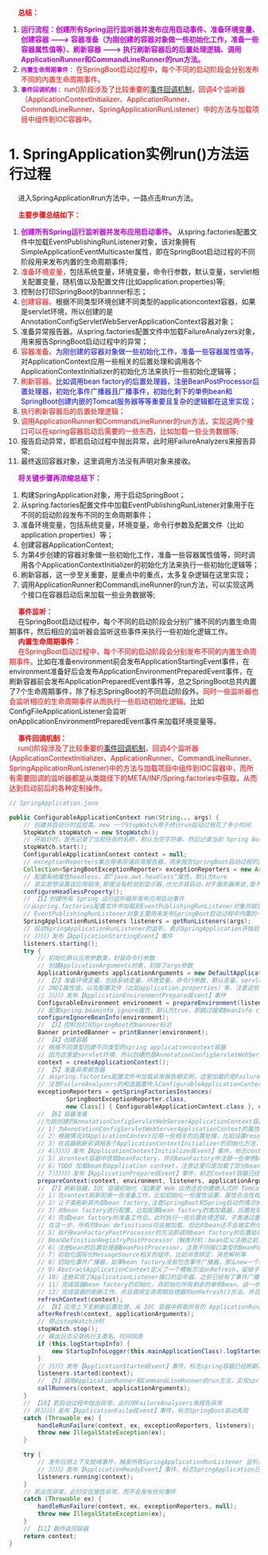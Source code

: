 


&emsp; **<font color = "red">总结：</font>**  
1. **<font color = "clime">运行流程：创建所有Spring运行监听器并发布应用启动事件、准备环境变量、创建容器 ---> 容器准备（为刚创建的容器对象做一些初始化工作，准备一些容器属性值等）、刷新容器 ---> 执行刷新容器后的后置处理逻辑、调用ApplicationRunner和CommandLineRunner的run方法。</font>**  
2. **<font color = "clime">`内置生命周期事件：`</font>** <font color = "red">在SpringBoot启动过程中，每个不同的启动阶段会分别发布不同的内置生命周期事件。</font>  
3. **<font color = "clime">`事件回调机制：`</font>** <font color = "red">run()阶段涉及了比较重要的[事件回调机制](/docs/microService/SpringBoot/eventCallback.md)，回调4个监听器（ApplicationContextInitializer、ApplicationRunner、CommandLineRunner、SpringApplicationRunListener）中的方法与加载项目中组件到IOC容器中。</font>

# 1. SpringApplication实例run()方法运行过程
<!-- 
https://mp.weixin.qq.com/s/UgocvaEQkmdRgvkWwjUr7g
-->
&emsp; 进入SpringApplication#run方法中，一路点击#run方法。  

&emsp; **<font color = "red">主要步骤总结如下：</font>**  
1. **<font color = "clime">创建所有Spring运行监听器并发布应用启动事件。</font>** 从spring.factories配置文件中加载EventPublishingRunListener对象，该对象拥有SimpleApplicationEventMulticaster属性，即在SpringBoot启动过程的不同阶段用来发布内置的生命周期事件;  
2. <font color = "red">准备环境变量，</font>包括系统变量，环境变量，命令行参数，默认变量，servlet相关配置变量，随机值以及配置文件(比如application.properties)等;
3. 控制台打印SpringBoot的bannner标志；  
4. <font color = "red">创建容器。</font>根据不同类型环境创建不同类型的applicationcontext容器，如果是servlet环境，所以创建的是AnnotationConfigServletWebServerApplicationContext容器对象；  
5. 准备异常报告器。从spring.factories配置文件中加载FailureAnalyzers对象，用来报告SpringBoot启动过程中的异常；  
6. <font color = "red">容器准备。</font><font color = "blue">为刚创建的容器对象做一些初始化工作，准备一些容器属性值等，</font>对ApplicationContext应用一些相关的后置处理和调用各个ApplicationContextInitializer的初始化方法来执行一些初始化逻辑等；  
7. <font color = "red">刷新容器。</font><font color = "blue">比如调用bean factory的后置处理器，注册BeanPostProcessor后置处理器，初始化事件广播器且广播事件，初始化剩下的单例bean和SpringBoot创建内嵌的Tomcat服务器等等重要且复杂的逻辑都在这里实现；</font>  
8. <font color = "red">执行刷新容器后的后置处理逻辑；</font>  
9. <font color = "red">调用ApplicationRunner和CommandLineRunner的run方法，实现这两个接口可以在spring容器启动后需要的一些东西，比如加载一些业务数据等; </font> 
10. 报告启动异常，即若启动过程中抛出异常，此时用FailureAnalyzers来报告异常;  
11. 最终返回容器对象，这里调用方法没有声明对象来接收。  

&emsp; **<font color = "clime">将关键步骤再浓缩总结下：</font>**  
1. 构建SpringApplication对象，用于启动SpringBoot；  
2. 从spring.factories配置文件中加载EventPublishingRunListener对象用于在不同的启动阶段发布不同的生命周期事件；  
3. 准备环境变量，包括系统变量，环境变量，命令行参数及配置文件（比如application.properties）等；  
4. 创建容器ApplicationContext;  
5. 为第4步创建的容器对象做一些初始化工作，准备一些容器属性值等，同时调用各个ApplicationContextInitializer的初始化方法来执行一些初始化逻辑等；  
6. 刷新容器，这一步至关重要，是重点中的重点，太多复杂逻辑在这里实现；  
7. 调用ApplicationRunner和CommandLineRunner的run方法，可以实现这两个接口在容器启动后来加载一些业务数据等;  


&emsp; **<font color = "red">事件监听：</font>**  
&emsp; 在SpringBoot启动过程中，每个不同的启动阶段会分别广播不同的内置生命周期事件，然后相应的监听器会监听这些事件来执行一些初始化逻辑工作。  
&emsp; **<font color = "red">内置生命周期事件：</font>**  
&emsp; <font color = "red">在SpringBoot启动过程中，每个不同的启动阶段会分别发布不同的内置生命周期事件。</font>比如在准备environment前会发布ApplicationStartingEvent事件，在environment准备好后会发布ApplicationEnvironmentPreparedEvent事件，在刷新容器前会发布ApplicationPreparedEvent事件等，总之SpringBoot总共内置了7个生命周期事件，除了标志SpringBoot的不同启动阶段外。<font color = "red">同时一些监听器也会监听相应的生命周期事件从而执行一些启动初始化逻辑。</font>比如ConfigFileApplicationListener会监听onApplicationEnvironmentPreparedEvent事件来加载环境变量等。  
<!-- 
&emsp; 在SpringBoot启动过程中，每个不同的启动阶段会分别发布不同的内置生命周期事件，然后相应的监听器会监听这些事件来执行一些初始化逻辑工作比如ConfigFileApplicationListener会监听onApplicationEnvironmentPreparedEvent事件来加载环境变量等。  
-->
&emsp; **<font color = "red">事件回调机制：</font>**  
&emsp; <font color = "red">run()阶段涉及了比较重要的[事件回调机制](/docs/microService/SpringBoot/eventCallback.md)，回调4个监听器(ApplicationContextInitializer、ApplicationRunner、CommandLineRunner、SpringApplicationRunListener)中的方法与加载项目中组件到IOC容器中，而所有需要回调的监听器都是从类路径下的META/INF/Spring.factories中获取，从而达到启动前后的各种定制操作。</font>  

```java
// SpringApplication.java

public ConfigurableApplicationContext run(String... args) {
	// 创建并启动计时监控类。new 一个StopWatch用于统计run启动过程花了多少时间
	StopWatch stopWatch = new StopWatch();
	// 开始计时，首先记录了当前任务的名称，默认为空字符串，然后记录当前 Spring Boot 应用启动的开始时间
	stopWatch.start();
	ConfigurableApplicationContext context = null;
	// exceptionReporters集合用来存储异常报告器，用来报告SpringBoot启动过程的异常
	Collection<SpringBootExceptionReporter> exceptionReporters = new ArrayList<>();
	// 配置系统属性headless，即“java.awt.headless”属性，默认为ture
	// 其实是想设置该应用程序,即使没有检测到显示器,也允许其启动.对于服务器来说,是不需要显示器的,所以要这样设置.
	configureHeadlessProperty();
	// 【1】创建所有 Spring 运行监听器并发布应用启动事件
    //从spring.factories配置文件中加载到EventPublishingRunListener对象并赋值给SpringApplicationRunListeners
	// EventPublishingRunListener对象主要用来发布SpringBoot启动过程中内置的一些生命周期事件，标志每个不同启动阶段
	SpringApplicationRunListeners listeners = getRunListeners(args);
	// 启动SpringApplicationRunListener的监听，表示SpringApplication开始启动。
	// 》》》》》发布【ApplicationStartingEvent】事件
	listeners.starting();
	try {
        // 初始化默认应用参数类，封装命令行参数
		// 创建ApplicationArguments对象，封装了args参数
		ApplicationArguments applicationArguments = new DefaultApplicationArguments(args);
		// 【2】准备环境变量，包括系统变量，环境变量，命令行参数，默认变量，servlet相关配置变量，随机值，
		// JNDI属性值，以及配置文件（比如application.properties）等，注意这些环境变量是有优先级的
		// 》》》》》发布【ApplicationEnvironmentPreparedEvent】事件
		ConfigurableEnvironment environment = prepareEnvironment(listeners,applicationArguments);
		// 配置spring.beaninfo.ignore属性，默认为true，即跳过搜索BeanInfo classes.
		configureIgnoreBeanInfo(environment);
		// 【3】控制台打印SpringBoot的bannner标志
		Banner printedBanner = printBanner(environment);
		// 【4】创建容器
        // 根据不同类型创建不同类型的spring applicationcontext容器
		// 因为这里是servlet环境，所以创建的是AnnotationConfigServletWebServerApplicationContext容器对象
		context = createApplicationContext();
		// 【5】准备异常报告器
        // 从spring.factories配置文件中加载异常报告期实例，这里加载的是FailureAnalyzers
		// 注意FailureAnalyzers的构造器要传入ConfigurableApplicationContext，因为要从context中获取beanFactory和environment
		exceptionReporters = getSpringFactoriesInstances(
				SpringBootExceptionReporter.class,
				new Class[] { ConfigurableApplicationContext.class }, context); // ConfigurableApplicationContext是AnnotationConfigServletWebServerApplicationContext的父接口
		// 【6】容器准备
        //为刚创建的AnnotationConfigServletWebServerApplicationContext容器对象做一些初始化工作，准备一些容器属性值等
		// 1）为AnnotationConfigServletWebServerApplicationContext的属性AnnotatedBeanDefinitionReader和ClassPathBeanDefinitionScanner设置environgment属性
		// 2）根据情况对ApplicationContext应用一些相关的后置处理，比如设置resourceLoader属性等
		// 3）在容器刷新前调用各个ApplicationContextInitializer的初始化方法，ApplicationContextInitializer是在构建SpringApplication对象时从spring.factories中加载的
		// 4）》》》》》发布【ApplicationContextInitializedEvent】事件，标志context容器被创建且已准备好
		// 5）从context容器中获取beanFactory，并向beanFactory中注册一些单例bean，比如applicationArguments，printedBanner
		// 6）TODO 加载bean到application context，注意这里只是加载了部分bean比如mainApplication这个bean，大部分bean应该是在AbstractApplicationContext.refresh方法中被加载？这里留个疑问先
		// 7）》》》》》发布【ApplicationPreparedEvent】事件，标志Context容器已经准备完成
		prepareContext(context, environment, listeners, applicationArguments,printedBanner);
		// 【7】刷新容器，IOC 容器初始化（如果是 Web 应用还会创建嵌入式的 Tomcat），扫描、创建、加载所有组件
		// 1）在context刷新前做一些准备工作，比如初始化一些属性设置，属性合法性校验和保存容器中的一些早期事件等；
		// 2）让子类刷新其内部bean factory,注意SpringBoot和Spring启动的情况执行逻辑不一样
		// 3）对bean factory进行配置，比如配置bean factory的类加载器，后置处理器等
		// 4）完成bean factory的准备工作后，此时执行一些后置处理逻辑，子类通过重写这个方法来在BeanFactory创建并预准备完成以后做进一步的设置
		// 在这一步，所有的bean definitions将会被加载，但此时bean还不会被实例化
		// 5）执行BeanFactoryPostProcessor的方法即调用bean factory的后置处理器：
		// BeanDefinitionRegistryPostProcessor（触发时机：bean定义注册之前）和BeanFactoryPostProcessor（触发时机：bean定义注册之后bean实例化之前）
		// 6）注册bean的后置处理器BeanPostProcessor，注意不同接口类型的BeanPostProcessor；在Bean创建前后的执行时机是不一样的
		// 7）初始化国际化MessageSource相关的组件，比如消息绑定，消息解析等
		// 8）初始化事件广播器，如果bean factory没有包含事件广播器，那么new一个SimpleApplicationEventMulticaster广播器对象并注册到bean factory中
		// 9）AbstractApplicationContext定义了一个模板方法onRefresh，留给子类覆写，比如ServletWebServerApplicationContext覆写了该方法来创建内嵌的tomcat容器
		// 10）注册实现了ApplicationListener接口的监听器，之前已经有了事件广播器，此时就可以派发一些early application events
		// 11）完成容器bean factory的初始化，并初始化所有剩余的单例bean。这一步非常重要，一些bean postprocessor会在这里调用。
		// 12）完成容器的刷新工作，并且调用生命周期处理器的onRefresh()方法，并且发布ContextRefreshedEvent事件
		refreshContext(context);
		// 【8】应用上下文刷新后置处理，从 IOC 容器中获取所有的 ApplicationRunner 和 CommandLineRunner 进行回调
		afterRefresh(context, applicationArguments);
		// 停止stopWatch计时
		stopWatch.stop();
		// 输出日志记录执行主类名、时间信息
		if (this.logStartupInfo) {
			new StartupInfoLogger(this.mainApplicationClass).logStarted(getApplicationLog(), stopWatch);
		}
		// 》》》》》发布【ApplicationStartedEvent】事件，标志spring容器已经刷新，此时所有的bean实例都已经加载完毕
		listeners.started(context);
		// 【9】调用ApplicationRunner和CommandLineRunner的run方法，实现spring容器启动后需要做的一些东西比如加载一些业务数据等
		callRunners(context, applicationArguments);
	}
	// 【10】若启动过程中抛出异常，此时用FailureAnalyzers来报告异常
	// 并》》》》》发布【ApplicationFailedEvent】事件，标志SpringBoot启动失败
	catch (Throwable ex) {
		handleRunFailure(context, ex, exceptionReporters, listeners);
		throw new IllegalStateException(ex);
	}

	try {
        // 发布应用上下文就绪事件，触发所有SpringApplicationRunListener 监听器的running事件方法。
		// 》》》》》发布【ApplicationReadyEvent】事件，标志SpringApplication已经正在运行即已经成功启动，可以接收服务请求了。
		listeners.running(context);
	}
	// 若出现异常，此时仅仅报告异常，而不会发布任何事件
	catch (Throwable ex) {
		handleRunFailure(context, ex, exceptionReporters, null);
		throw new IllegalStateException(ex);
	}
	// 【11】最终返回容器
	return context;
}
```

<!-- 

1.1. 关键流程解析  
&emsp; 从上述流程中，挑以下几个进行分析。

1.1.1. 步骤3：设置系统属性java.awt.headless的值  

```java
this.configureHeadlessProperty();
```
&emsp; 设置该默认值为：true，Java.awt.headless = true 有什么作用？  
&emsp; 对于一个Java服务器来说经常要处理一些图形元素，例如地图的创建或者图形和图表等。这些API基本上总是需要运行一个X-server以便能使用AWT（Abstract Window Toolkit，抽象窗口工具集）。然而运行一个不必要的 X-server 并不是一种好的管理方式。有时甚至不能运行 X-server,因此最好的方案是运行 headless 服务器，来进行简单的图像处理。  
&emsp; 参考：www.cnblogs.com/princessd8251/p/4000016.html  

1.1.2. 步骤6：根据运行监听器和应用参数来准备 Spring 环境  

```java
ConfigurableEnvironment environment = this.prepareEnvironment(listeners, applicationArguments);
this.configureIgnoreBeanInfo(environment);
```
&emsp; this.prepareEnvironment()源码：  

```java
private ConfigurableEnvironment prepareEnvironment(SpringApplicationRunListeners listeners, ApplicationArguments applicationArguments) {
    // 6.1) 获取（或者创建）应用环境
        //分为标准 Servlet 环境和标准环境
    ConfigurableEnvironment environment = this.getOrCreateEnvironment();
    // 6.2) 配置应用环境
        // 配置 property sources
        //配置 Profiles
    this.configureEnvironment((ConfigurableEnvironment)environment, applicationArguments.getSourceArgs());
    ConfigurationPropertySources.attach((Environment)environment);
    listeners.environmentPrepared((ConfigurableEnvironment)environment);
    this.bindToSpringApplication((ConfigurableEnvironment)environment);
    if (!this.isCustomEnvironment) {
        environment = (new EnvironmentConverter(this.getClassLoader())).convertEnvironmentIfNecessary((ConfigurableEnvironment)environment, this.deduceEnvironmentClass());
    }

    ConfigurationPropertySources.attach((Environment)environment);
    return (ConfigurableEnvironment)environment;
}
```

1.1.3. 步骤8：准备应用上下文  

```java
this.prepareContext(context, environment, listeners, applicationArguments, printedBanner);
```
&emsp; this.prepareContext()源码：  

```java
private void prepareContext(ConfigurableApplicationContext context, ConfigurableEnvironment environment, SpringApplicationRunListeners listeners, ApplicationArguments applicationArguments, Banner printedBanner) {
    //绑定环境到上下文
    context.setEnvironment(environment);
    //配置上下文的 bean 生成器及资源加载器
    this.postProcessApplicationContext(context);
    //为上下文应用所有初始化器
    this.applyInitializers(context);
    //触发所有 SpringApplicationRunListener 监听器的 contextPrepared 事件方法
    listeners.contextPrepared(context);
    //记录启动日志
    if (this.logStartupInfo) {
        this.logStartupInfo(context.getParent() == null);
        this.logStartupProfileInfo(context);
    }
    //注册两个特殊的单例bean
    ConfigurableListableBeanFactory beanFactory = context.getBeanFactory();
    beanFactory.registerSingleton("springApplicationArguments", applicationArguments);
    if (printedBanner != null) {
        beanFactory.registerSingleton("springBootBanner", printedBanner);
    }

    if (beanFactory instanceof DefaultListableBeanFactory) {
        ((DefaultListableBeanFactory)beanFactory).setAllowBeanDefinitionOverriding(this.allowBeanDefinitionOverriding);
    }

    if (this.lazyInitialization) {
        context.addBeanFactoryPostProcessor(new LazyInitializationBeanFactoryPostProcessor());
    }
    //加载所有资源
    Set<Object> sources = this.getAllSources();
    Assert.notEmpty(sources, "Sources must not be empty");
    this.load(context, sources.toArray(new Object[0]));
    //触发所有 SpringApplicationRunListener 监听器的 contextLoaded 事件方法
    listeners.contextLoaded(context);
}
```
-->
